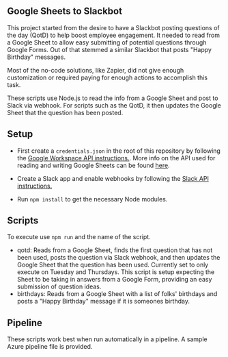 ## Google Sheets to Slackbot

This project started from the desire to have a Slackbot posting questions of the day (QotD) to help boost employee engagement. It needed to read from a Google Sheet to allow easy submitting of potential questions through Google Forms. Out of that stemmed a similar Slackbot that posts "Happy Birthday" messages. 

Most of the no-code solutions, like Zapier, did not give enough customization or required paying for enough actions to accomplish this task. 

These scripts use Node.js to read the info from a Google Sheet and post to Slack via webhook. For scripts such as the QotD, it then updates the Google Sheet that the question has been posted.

## Setup
- First create a `credentials.json` in the root of this repository by following the [Google Workspace API instructions.](https://developers.google.com/workspace/guides/create-credentials). More info on the API used for reading and writing Google Sheets can be found [here](https://api.slack.com/messaging/webhooks).

- Create a Slack app and enable webhooks by following the [Slack API instructions.](https://api.slack.com/messaging/webhooks)

- Run `npm install` to get the necessary Node modules. 

## Scripts
To execute use `npm run` and the name of the script.

- qotd: Reads from a Google Sheet, finds the first question that has not been used, posts the question via Slack webhook, and then updates the Google Sheet that the question has been used. Currently set to only execute on Tuesday and Thursdays. This script is setup expecting the Sheet to be taking in answers from a Google Form, providing an easy submission of question ideas.
- birthdays: Reads from a Google Sheet with a list of folks' birthdays and posts a "Happy Birthday" message if it is someones birthday.

## Pipeline
These scripts work best when run automatically in a pipeline. A sample Azure pipeline file is provided. 